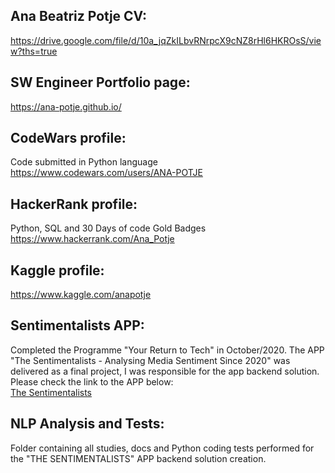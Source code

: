 ## Ana Beatriz Potje CV:
https://drive.google.com/file/d/10a_jqZkILbvRNrpcX9cNZ8rHl6HKROsS/view?ths=true

## SW Engineer Portfolio page:
https://ana-potje.github.io/

## CodeWars profile: 
Code submitted in  Python language<br /> 
https://www.codewars.com/users/ANA-POTJE

## HackerRank profile: 
Python, SQL and 30 Days of code Gold Badges<br /> 
https://www.hackerrank.com/Ana_Potje

## Kaggle profile:
https://www.kaggle.com/anapotje

## Sentimentalists APP: 
Completed the Programme "Your Return to Tech" in October/2020. The APP "The Sentimentalists - Analysing Media Sentiment Since 2020" was delivered as a final project, I was responsible for the app backend solution. Please check the link to the APP below:<br />
[The Sentimentalists](https://thesentimentalists.github.io)

## NLP Analysis and Tests:
Folder containing all studies, docs and Python coding tests performed for the "THE SENTIMENTALISTS" APP backend solution creation.
